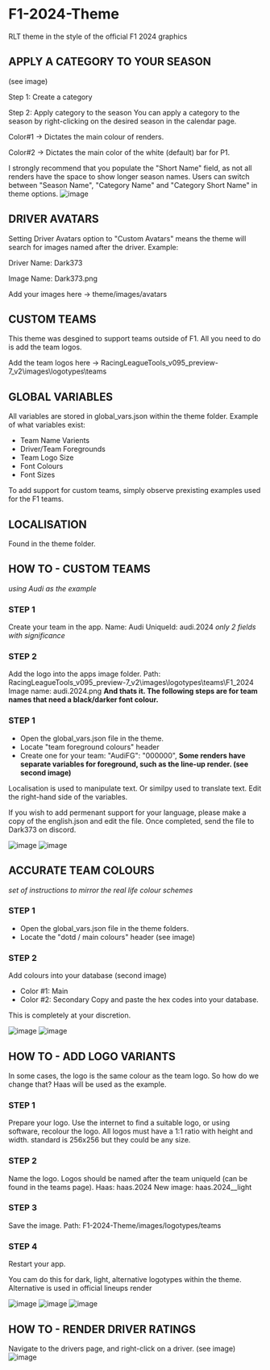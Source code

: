 # F1-2024-Theme
RLT theme in the style of the official F1 2024 graphics
## APPLY A CATEGORY TO YOUR SEASON
(see image)

Step 1: Create a category

Step 2: Apply category to the season
You can apply a category to the season by right-clicking on the desired season in the calendar page.

Color#1 -> Dictates the main colour of renders.

Color#2 -> Dictates the main color of the white (default) bar for P1.

I strongly recommend that you populate the "Short Name" field, as not all renders have the space to show longer season names.
Users can switch between "Season Name", "Category Name" and "Category Short Name" in theme options.
![image](https://github.com/Dark373/F1-2024-Theme/assets/141680047/76cb3b7a-2e75-4971-8b0b-74982164ab37)

## DRIVER AVATARS
Setting Driver Avatars option to "Custom Avatars" means the theme will search for images named after the driver. Example: 

Driver Name: Dark373

Image Name: Dark373.png

Add your images here -> theme/images/avatars

## CUSTOM TEAMS
This theme was desgined to support teams outside of F1. All you need to do is add the team logos.

Add the team logos here -> RacingLeagueTools_v095_preview-7_v2\images\logotypes\teams

## GLOBAL VARIABLES
All variables are stored in global_vars.json within the theme folder. Example of what variables exist:

- Team Name Varients
- Driver/Team Foregrounds
- Team Logo Size
- Font Colours
- Font Sizes

To add support for custom teams, simply observe prexisting examples used for the F1 teams.

## LOCALISATION
Found in the theme folder.

## HOW TO - CUSTOM TEAMS
*using Audi as the example*
### STEP 1
Create your team in the app.
Name: Audi
UniqueId: audi.2024
*only 2 fields with significance*
### STEP 2
Add the logo into the apps image folder.
Path: RacingLeagueTools_v095_preview-7_v2\images\logotypes\teams\F1_2024
Image name: audi.2024.png
**And thats it. The following steps are for team names that need a black/darker font colour.**
### STEP 1
- Open the global_vars.json file in the theme.
- Locate "team foreground colours" header
- Create one for your team: "AudiFG": "000000",
**Some renders have separate variables for foreground, such as the line-up render. (see second image)**

Localisation is used to manipulate text. Or similpy used to translate text. Edit the right-hand side of the variables.

If you wish to add permenant support for your language, please make a copy of the english.json and edit the file. Once completed, send the file to Dark373 on discord.

![image](https://github.com/Dark373/F1-2024-Theme/assets/141680047/e7132488-2ce9-43fc-9c82-6abd1a815119) ![image](https://github.com/Dark373/F1-2024-Theme/assets/141680047/29d3609f-c30d-4b75-912c-2594a5a362fd)

## ACCURATE TEAM COLOURS
*set of instructions to mirror the real life colour schemes*
### STEP 1
- Open the global_vars.json file in the theme folders.
- Locate the "dotd / main colours" header (see image)
### STEP 2
Add colours into your database (second image)
- Color #1: Main
- Color #2: Secondary
Copy and paste the hex codes into your database. 

This is completely at your discretion.

![image](https://github.com/Dark373/F1-2024-Theme/assets/141680047/eb7fa983-ebb8-43f1-b69d-618348d25776) ![image](https://github.com/Dark373/F1-2024-Theme/assets/141680047/d7b21296-ef67-457d-a2e1-f0ed8a346339)

## HOW TO - ADD LOGO VARIANTS
In some cases, the logo is the same colour as the team logo. So how do we change that?
Haas will be used as the example.
### STEP 1
Prepare your logo.
Use the internet to find a suitable logo, or using software, recolour the logo.
All logos must have a 1:1 ratio with height and width. standard is 256x256 but they could be any size.
### STEP 2
Name the logo. Logos should be named after the team uniqueId (can be found in the teams page).
Haas: haas.2024
New image: haas.2024__light
### STEP 3
Save the image.
Path: F1-2024-Theme/images/logotypes/teams 
### STEP 4
Restart your app.

You cam do this for dark, light, alternative logotypes within the theme.
Alternative is used in official lineups render

![image](https://github.com/Dark373/F1-2024-Theme/assets/141680047/addfa5a2-80d5-4bf3-8fa6-3d5c5c254831) ![image](https://github.com/Dark373/F1-2024-Theme/assets/141680047/3b91586d-8018-4589-a47e-e4809b000e0a) ![image](https://github.com/Dark373/F1-2024-Theme/assets/141680047/35abd69a-f2df-4ca8-9f8c-173ae0c8f4cd)

## HOW TO - RENDER DRIVER RATINGS
Navigate to the drivers page, and right-click on a driver. (see image)
![image](https://github.com/Dark373/F1-2024-Theme/assets/141680047/22903b21-2fae-4b6a-bd5d-f216662d0e52)
